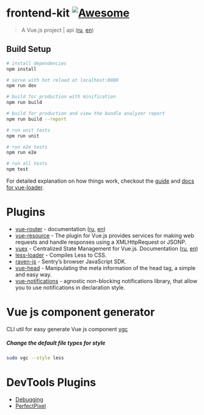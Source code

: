 # frontend-kit [![Awesome](https://cdn.rawgit.com/sindresorhus/awesome/d7305f38d29fed78fa85652e3a63e154dd8e8829/media/badge.svg)](https://github.com/sindresorhus/awesome)

> A Vue.js project | api ([ru](https://ru.vuejs.org/v2/api/), [en](https://vuejs.org/v2/api/))


## Build Setup

``` bash
# install dependencies
npm install

# serve with hot reload at localhost:8080
npm run dev

# build for production with minification
npm run build

# build for production and view the bundle analyzer report
npm run build --report

# run unit tests
npm run unit

# run e2e tests
npm run e2e

# run all tests
npm test
```

For detailed explanation on how things work, checkout the [guide](http://vuejs-templates.github.io/webpack/) and [docs for vue-loader](http://vuejs.github.io/vue-loader).

# Plugins

* [vue-router](https://github.com/vuejs/vue-router) - documentation ([ru](https://router.vuejs.org/ru/), [en](https://router.vuejs.org/en/))
* [vue-resource](https://github.com/pagekit/vue-resource) - The plugin for Vue.js provides services for making web requests and handle responses using a XMLHttpRequest or JSONP.
* [vuex](https://github.com/vuejs/vuex) - Centralized State Management for Vue.js. Documentation ([ru](http://vuex.vuejs.org/ru/), [en](http://vuex.vuejs.org/en/))
* [less-loader](https://github.com/webpack-contrib/less-loader) - Compiles Less to CSS.
* [raven-js](https://docs.sentry.io/clients/javascript/integrations/vue/) - Sentry’s browser JavaScript SDK.
* [vue-head](https://github.com/ktquez/vue-head) - Manipulating the meta information of the head tag, a simple and easy way.
* [vue-notifications](https://github.com/se-panfilov/vue-notifications) - agnostic non-blocking notifications library, that allow you to use notifications in declaration style.

# Vue js component generator
CLI util for easy generate Vue js component [vgc](https://github.com/NetanelBasal/vue-generate-component/blob/master/README.md)
##### Change the default file types for style
```bash
sudo vgc --style less
```

# DevTools Plugins
* [Debugging](https://chrome.google.com/webstore/detail/vuejs-devtools/nhdogjmejiglipccpnnnanhbledajbpd)
* [PerfectPixel](https://chrome.google.com/webstore/detail/perfectpixel-by-welldonec/dkaagdgjmgdmbnecmcefdhjekcoceebi)
